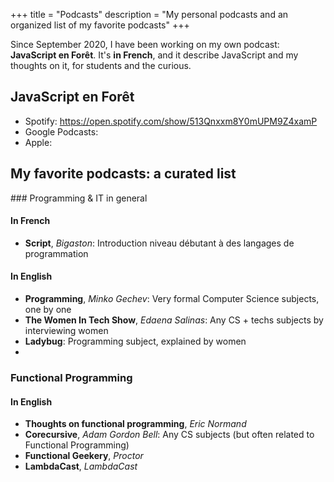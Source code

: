 +++
title = "Podcasts"
description = "My personal podcasts and an organized list of my favorite podcasts"
+++

Since September 2020, I have been working on my own podcast: **JavaScript en Forêt**. It's **in French**, and it describe JavaScript and my thoughts on it, for students and the curious.

## JavaScript en Forêt

- Spotify: https://open.spotify.com/show/513Qnxxm8Y0mUPM9Z4xamP
- Google Podcasts:
- Apple:

## My favorite podcasts: a curated list

### Programming & IT in general

#### In French

- **Script**, _Bigaston_: Introduction niveau débutant à des langages de programmation

#### In English

- **Programming**, _Minko Gechev_: Very formal Computer Science subjects, one by one
- **The Women In Tech Show**, _Edaena Salinas_: Any CS + techs subjects by interviewing women
- **Ladybug**: Programming subject, explained by women
-

### Functional Programming

#### In English

- **Thoughts on functional programming**, _Eric Normand_
- **Corecursive**, _Adam Gordon Bell_: Any CS subjects (but often related to Functional Programming)
- **Functional Geekery**, _Proctor_
- **LambdaCast**, _LambdaCast_
